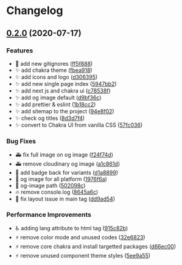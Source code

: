 # Changelog

## [0.2.0](https://www.github.com/navin-moorthy/navinmoorthy.me/compare/v0.1.0...v0.2.0) (2020-07-17)


### Features

* :see_no_evil: add new gitignores ([ff5f888](https://www.github.com/navin-moorthy/navinmoorthy.me/commit/ff5f8880421ca8202d6d3e15623202498b884467))
* :sparkles: add chakra theme ([fbea918](https://www.github.com/navin-moorthy/navinmoorthy.me/commit/fbea9182ae1241055c2f71bfa04998f794bae956))
* :sparkles: add icons and logo ([d306395](https://www.github.com/navin-moorthy/navinmoorthy.me/commit/d3063951614d1f477bf1cb0e248dc1599a19fb0f))
* :sparkles: add new single page index ([5947bb2](https://www.github.com/navin-moorthy/navinmoorthy.me/commit/5947bb24baf2641c1695670ac3202e752db3fb52))
* :sparkles: add next js and chakra ui ([c78538f](https://www.github.com/navin-moorthy/navinmoorthy.me/commit/c78538f8dc0dc12e952b56763f507d2d13f367d5))
* :sparkles: add og image default ([d9bf36c](https://www.github.com/navin-moorthy/navinmoorthy.me/commit/d9bf36c8da517cd9380e8d89ef1a265d101adcfd))
* :sparkles: add prettier & eslint ([1b18cc2](https://www.github.com/navin-moorthy/navinmoorthy.me/commit/1b18cc231b360523de9c4935273e23032957f0e3))
* :sparkles: add sitemap to the project ([94e8f02](https://www.github.com/navin-moorthy/navinmoorthy.me/commit/94e8f020348cbe36f0fb6db168db48b32bc25dde))
* :sparkles: check og titles ([8d3d7f4](https://www.github.com/navin-moorthy/navinmoorthy.me/commit/8d3d7f4a0dbe50eeca5dda4b31d1f008613fd6cc))
* :sparkles: convert to Chakra UI from vanilla CSS ([57fc036](https://www.github.com/navin-moorthy/navinmoorthy.me/commit/57fc0365a1a81463d9555ecfd0d07e650af44150))


### Bug Fixes

* :ambulance: fix full image on og image ([f24f74d](https://www.github.com/navin-moorthy/navinmoorthy.me/commit/f24f74d35120a64c1b04991884a61940b6d94f09))
* :ambulance: remove cloudinary og image ([a1c861d](https://www.github.com/navin-moorthy/navinmoorthy.me/commit/a1c861d2ff3dcba30dd697afcd361822e1eb878b))
* :bug: add badge back for variants ([d1a8899](https://www.github.com/navin-moorthy/navinmoorthy.me/commit/d1a8899909e9db3b710ade9095676ac459cddbcc))
* :bug: og image for all platform ([1976f6a](https://www.github.com/navin-moorthy/navinmoorthy.me/commit/1976f6ac0fb496b582c1347960e47f0385cc2d28))
* :bug: og-image path ([502098c](https://www.github.com/navin-moorthy/navinmoorthy.me/commit/502098cfa14a69de75c5e84f4aeb2ae79b388479))
* :fire: remove console.log ([8645a6c](https://www.github.com/navin-moorthy/navinmoorthy.me/commit/8645a6ce59a0c2504348c05cf47fab6b0bbc87cd))
* :lipstick: fix layout issue in main tag ([dd9ad54](https://www.github.com/navin-moorthy/navinmoorthy.me/commit/dd9ad54ed7a20cc08364a1b9b65f801c7fc6a78b))


### Performance Improvements

* :wheelchair: adding lang attribute to html tag ([915c82b](https://www.github.com/navin-moorthy/navinmoorthy.me/commit/915c82bb5b9ad2250b203109a5f0d4204b3601cc))
* :zap: remove color mode and unused codes ([32e6823](https://www.github.com/navin-moorthy/navinmoorthy.me/commit/32e68236af7cfe13624a4319aa194f71f3d05cb2))
* :zap: remove core chakra and install targetted packages ([d66ec00](https://www.github.com/navin-moorthy/navinmoorthy.me/commit/d66ec008f1da2909175eece84612737206bfa049))
* :zap: remove unused component theme styles ([5ee9a55](https://www.github.com/navin-moorthy/navinmoorthy.me/commit/5ee9a55fda015875ac34b420a06503e3eedea896))
